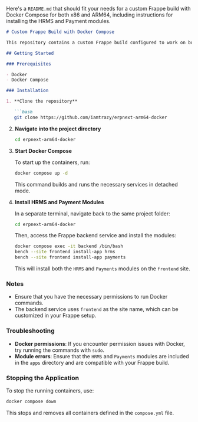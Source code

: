 Here's a `README.md` that should fit your needs for a custom Frappe build with Docker Compose for both x86 and ARM64, including instructions for installing the HRMS and Payment modules.

```markdown
# Custom Frappe Build with Docker Compose

This repository contains a custom Frappe build configured to work on both `x86` and `arm64` architectures, with `HRMS` and `Payments` modules included. The setup uses Docker Compose for easy deployment and management.

## Getting Started

### Prerequisites

- Docker
- Docker Compose

### Installation

1. **Clone the repository**

   ```bash
   git clone https://github.com/iamtrazy/erpnext-arm64-docker
   ```

2. **Navigate into the project directory**

   ```bash
   cd erpnext-arm64-docker
   ```

3. **Start Docker Compose**

   To start up the containers, run:

   ```bash
   docker compose up -d
   ```

   This command builds and runs the necessary services in detached mode.

4. **Install HRMS and Payment Modules**

   In a separate terminal, navigate back to the same project folder:

   ```bash
   cd erpnext-arm64-docker
   ```

   Then, access the Frappe backend service and install the modules:

   ```bash
   docker compose exec -it backend /bin/bash
   bench --site frontend install-app hrms
   bench --site frontend install-app payments
   ```

   This will install both the `HRMS` and `Payments` modules on the `frontend` site.

### Notes

- Ensure that you have the necessary permissions to run Docker commands.
- The backend service uses `frontend` as the site name, which can be customized in your Frappe setup.

### Troubleshooting

- **Docker permissions**: If you encounter permission issues with Docker, try running the commands with `sudo`.
- **Module errors**: Ensure that the `HRMS` and `Payments` modules are included in the `apps` directory and are compatible with your Frappe build.

### Stopping the Application

To stop the running containers, use:

```bash
docker compose down
```

This stops and removes all containers defined in the `compose.yml` file.

```
